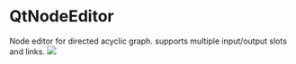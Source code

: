 # QtNodeEditor
Node editor for directed acyclic graph. supports multiple input/output slots and links.
![](https://raw.githubusercontent.com/walkerka/QtNodeEditor/master/docs/node_editor_demo.png)
